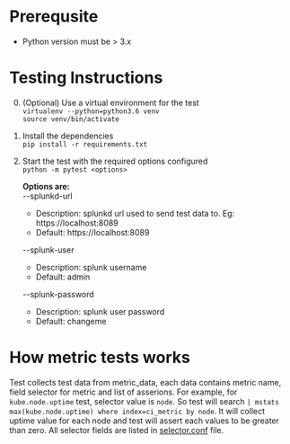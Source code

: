 
# Prerequsite
* Python version must be > 3.x

# Testing Instructions
0. (Optional) Use a virtual environment for the test  
    `virtualenv --python=python3.6 venv`  
    `source venv/bin/activate`
1. Install the dependencies  
    `pip install -r requirements.txt`  
2. Start the test with the required options configured  
    `python -m pytest <options>`  

    **Options are:**  
    --splunkd-url
    * Description: splunkd url used to send test data to. Eg: https://localhost:8089  
    * Default: https://localhost:8089

    --splunk-user
    * Description: splunk username  
    * Default: admin

    --splunk-password
    * Description: splunk user password  
    * Default: changeme

# How metric tests works
Test collects test data from metric_data, each data contains metric name, field selector for metric and list of asserions.
For example, for `kube.node.uptime` test, selector value is `node`. So test will search `| mstats max(kube.node.uptime) where index=ci_metric by node`. It will collect uptime value for each node and test will assert each values to be greater than zero.
All selector fields are listed in [selector.conf](https://github.com/splunk/splunk-connect-for-kubernetes/blob/develop/test/k8s_metrics_tests/metric_data/selector.conf) file.